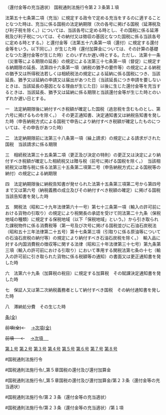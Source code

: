 （還付金等の充当適状）
国税通則法施行令第２３条第１項

法第五十七条第二項（充当）に規定する政令で定める充当をするのに適することとなつた時は、充当に係る国税の法定納期限（次の各号に掲げる国税（延滞税及び利子税を除く。）については、当該各号に定める時とし、その国税に係る延滞税及び利子税については、その納付又は徴収の基因となつた国税に係る当該各号に定める時とする。）と還付金等（法第五十六条第一項（還付）に規定する還付金等をいう。以下同じ。）が生じた時（還付加算金については、その計算の基礎となつた還付金等が生じた時）とのいずれか遅い時とする。ただし、法第十一条（災害等による期限の延長）の規定による法第三十七条第一項（督促）に規定する納期限の延長、法第四十六条第一項（納税の猶予の要件等）の規定による納税の猶予又は所得税法若しくは相続税法の規定による延納に係る国税につき、当該延長、猶予又は延納の申請又は届出があつた日（当該延長につき申請を要しないときは、当該延長の基因となる理由が生じた日）以後に生じた還付金等を充当するときは、当該延長、猶予又は延納に係る期限と当該還付金等が生じた時とのいずれか遅い日とする。

一　法定納期限後に納付すべき税額が確定した国税（過怠税を含むものとし、第六号に掲げるものを除く。）　その更正通知書、決定通知書又は納税告知書を発した時（申告納税方式による国税で申告により納付すべき税額が確定したものについては、その申告があつた時）

二　法定納期限前に法第三十八条第一項（繰上請求）の規定による請求がされた国税　当該請求に係る期限

三　相続税法第三十五条第二項（更正及び決定の特則）の更正又は決定により納付すべき税額が確定した相続税又は贈与税（前号に掲げる国税を除く。）　当該相続税又は贈与税に係る法第三十五条第二項第二号（申告納税方式による国税等の納付）の規定による納期限

四　法定納期限後に納税告知書が発せられた法第十五条第三項第二号から第四号まで又は第六号（納税義務の成立及びその納付すべき税額の確定）に掲げる国税　当該告知書を発した時

五　関税法（昭和二十九年法律第六十一号）第七十三条第一項（輸入の許可前における貨物の引取り）の規定により税関長の承認を受けて同法第二十九条（保税地域の種類）に規定する保税地域（以下「保税地域」という。）から引き取られた課税物件に係る消費税等（第一号及び次号に掲げる国税並びに石油石炭税法（昭和五十三年法律第二十五号）第十七条第三項（引取りに係る原油等についての石油石炭税の納付等）の規定により納付すべき石油石炭税を除く。）　輸入品に対する内国消費税の徴収等に関する法律（昭和三十年法律第三十七号）第九条第三項（輸入の許可前における引取り）において準用する関税法第七条の十七（輸入の許可前に引き取られた貨物に係る税額等の通知）の書面又は更正通知書を発した時

六　法第六十九条（加算税の税目）に規定する加算税　その賦課決定通知書を発した時

七　保証人又は第二次納税義務者として納付すべき国税　その納付通知書を発した時

八　滞納処分費　その生じた時

[条(全)](国税通則法施行＿令＿第２３条_.md)

~~前項(全)←~~　  [→次項(全)](国税通則法施行＿令＿第２３条第２項_.md)

~~前項 　 ←~~　  [→次項 　 ](国税通則法施行＿令＿第２３条第２項.md)

[第１号](国税通則法施行＿令＿第２３条第１項第１号.md)  [第２号](国税通則法施行＿令＿第２３条第１項第２号.md)  [第３号](国税通則法施行＿令＿第２３条第１項第３号.md)  [第４号](国税通則法施行＿令＿第２３条第１項第４号.md)  [第５号](国税通則法施行＿令＿第２３条第１項第５号.md)  [第６号](国税通則法施行＿令＿第２３条第１項第６号.md)  [第７号](国税通則法施行＿令＿第２３条第１項第７号.md)  [第８号](国税通則法施行＿令＿第２３条第１項第８号.md)  

#国税通則法施行令

#国税通則法施行令/_第５章国税の還付及び還付加算金

#国税通則法施行令/_第５章国税の還付及び還付加算金/第２３条（還付金等の充当適状）

#国税通則法施行令/第２３条（還付金等の充当適状）

#国税通則法施行令/第２３条（還付金等の充当適状）/第１項

